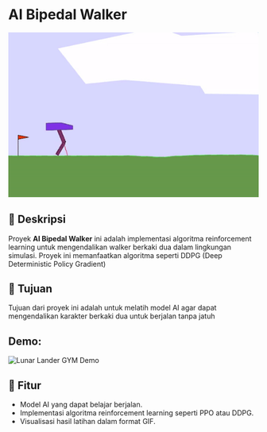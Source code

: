 # AI Bipedal Walker

![Bipedal Walker in Action](./gif%20result.gif)

## 📖 Deskripsi

Proyek **AI Bipedal Walker** ini adalah implementasi algoritma reinforcement learning untuk mengendalikan walker berkaki dua dalam lingkungan simulasi. Proyek ini memanfaatkan algoritma seperti DDPG (Deep Deterministic Policy Gradient)

## 🎯 Tujuan

Tujuan dari proyek ini adalah untuk melatih model AI agar dapat mengendalikan karakter berkaki dua untuk berjalan tanpa jatuh

## Demo: 
![Lunar Lander GYM Demo](./demo.gif)

## 🚀 Fitur

- Model AI yang dapat belajar berjalan.
- Implementasi algoritma reinforcement learning seperti PPO atau DDPG.
- Visualisasi hasil latihan dalam format GIF.
